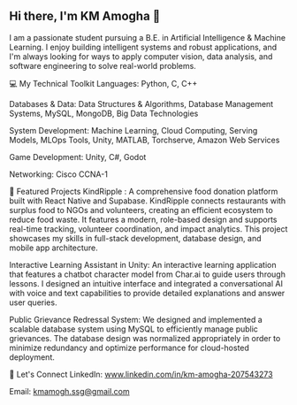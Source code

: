 ## Hi there, I'm KM Amogha 👋
I am a passionate student pursuing a B.E. in Artificial Intelligence & Machine Learning. I enjoy building intelligent systems and robust applications, and I'm always looking for ways to apply computer vision, data analysis, and software engineering to solve real-world problems.

💻 My Technical Toolkit
Languages: Python, C, C++

Databases & Data: Data Structures & Algorithms, Database Management Systems, MySQL, MongoDB, Big Data Technologies

System Development: Machine Learning, Cloud Computing, Serving Models, MLOps Tools, Unity, MATLAB, Torchserve, Amazon Web Services

Game Development: Unity, C#, Godot

Networking: Cisco CCNA-1

🚀 Featured Projects
KindRipple : A comprehensive food donation platform built with React Native and Supabase. KindRipple connects restaurants with surplus food to NGOs and volunteers, creating an efficient ecosystem to reduce food waste. It features a modern, role-based design and supports real-time tracking, volunteer coordination, and impact analytics. This project showcases my skills in full-stack development, database design, and mobile app architecture. 


Interactive Learning Assistant in Unity: An interactive learning application that features a chatbot character model from Char.ai to guide users through lessons. I designed an intuitive interface and integrated a conversational AI with voice and text capabilities to provide detailed explanations and answer user queries. 

Public Grievance Redressal System: We designed and implemented a scalable database system using MySQL to efficiently manage public grievances. The database design was normalized appropriately in order to minimize redundancy and optimize performance for cloud-hosted deployment.

🤝 Let's Connect
LinkedIn: www.linkedin.com/in/km-amogha-207543273

Email: kmamogh.ssg@gmail.com

<!--
**BlankParry/BlankParry** is a ✨ _special_ ✨ repository because its `README.md` (this file) appears on your GitHub profile.

Here are some ideas to get you started:

- 🔭 I’m currently working on ...
- 🌱 I’m currently learning ...
- 👯 I’m looking to collaborate on ...
- 🤔 I’m looking for help with ...
- 💬 Ask me about ...
- 📫 How to reach me: ...
- 😄 Pronouns: ...
- ⚡ Fun fact: ...
-->
